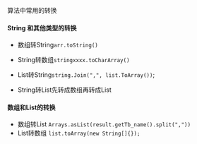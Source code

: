 算法中常用的转换
#### String 和其他类型的转换
* 数组转String`arr.toString()`
* String转数组`stringxxxx.toCharArray()`

* List转String`string.Join(",", list.ToArray())`;
* String转List先转成数组再转成List

#### 数组和List的转换
* 数组转List `Arrays.asList(result.getTb_name().split(","))`
* List转数组 `list.toArray(new String[]{});`


